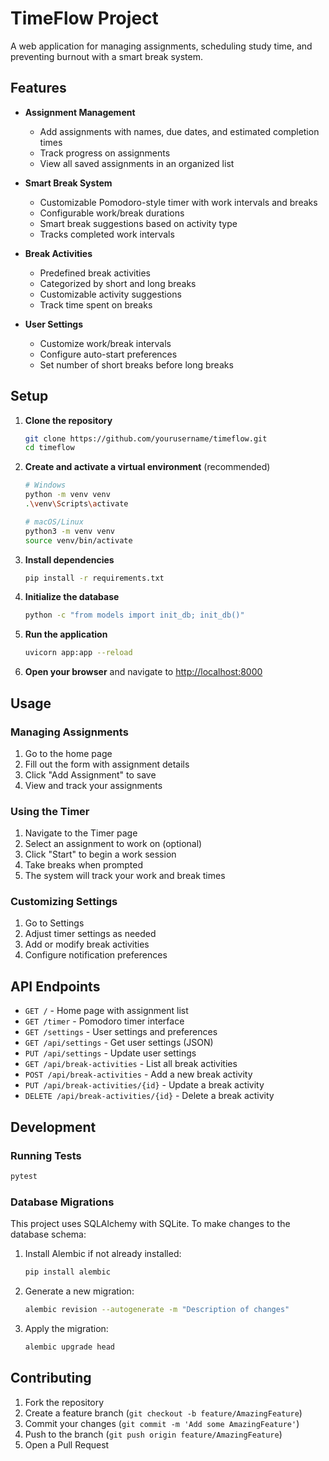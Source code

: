 # TimeFlow Project

A web application for managing assignments, scheduling study time, and preventing burnout with a smart break system.

## Features

- **Assignment Management**
  - Add assignments with names, due dates, and estimated completion times
  - Track progress on assignments
  - View all saved assignments in an organized list

- **Smart Break System**
  - Customizable Pomodoro-style timer with work intervals and breaks
  - Configurable work/break durations
  - Smart break suggestions based on activity type
  - Tracks completed work intervals

- **Break Activities**
  - Predefined break activities
  - Categorized by short and long breaks
  - Customizable activity suggestions
  - Track time spent on breaks

- **User Settings**
  - Customize work/break intervals
  - Configure auto-start preferences
  - Set number of short breaks before long breaks

## Setup

1. **Clone the repository**
   ```bash
   git clone https://github.com/yourusername/timeflow.git
   cd timeflow
   ```

2. **Create and activate a virtual environment** (recommended)
   ```bash
   # Windows
   python -m venv venv
   .\venv\Scripts\activate
   
   # macOS/Linux
   python3 -m venv venv
   source venv/bin/activate
   ```

3. **Install dependencies**
   ```bash
   pip install -r requirements.txt
   ```

4. **Initialize the database**
   ```bash
   python -c "from models import init_db; init_db()"
   ```

5. **Run the application**
   ```bash
   uvicorn app:app --reload
   ```

6. **Open your browser** and navigate to [http://localhost:8000](http://localhost:8000)

## Usage

### Managing Assignments
1. Go to the home page
2. Fill out the form with assignment details
3. Click "Add Assignment" to save
4. View and track your assignments

### Using the Timer
1. Navigate to the Timer page
2. Select an assignment to work on (optional)
3. Click "Start" to begin a work session
4. Take breaks when prompted
5. The system will track your work and break times

### Customizing Settings
1. Go to Settings
2. Adjust timer settings as needed
3. Add or modify break activities
4. Configure notification preferences

## API Endpoints

- `GET /` - Home page with assignment list
- `GET /timer` - Pomodoro timer interface
- `GET /settings` - User settings and preferences
- `GET /api/settings` - Get user settings (JSON)
- `PUT /api/settings` - Update user settings
- `GET /api/break-activities` - List all break activities
- `POST /api/break-activities` - Add a new break activity
- `PUT /api/break-activities/{id}` - Update a break activity
- `DELETE /api/break-activities/{id}` - Delete a break activity

## Development

### Running Tests
```bash
pytest
```

### Database Migrations
This project uses SQLAlchemy with SQLite. To make changes to the database schema:

1. Install Alembic if not already installed:
   ```bash
   pip install alembic
   ```

2. Generate a new migration:
   ```bash
   alembic revision --autogenerate -m "Description of changes"
   ```

3. Apply the migration:
   ```bash
   alembic upgrade head
   ```

## Contributing

1. Fork the repository
2. Create a feature branch (`git checkout -b feature/AmazingFeature`)
3. Commit your changes (`git commit -m 'Add some AmazingFeature'`)
4. Push to the branch (`git push origin feature/AmazingFeature`)
5. Open a Pull Request

